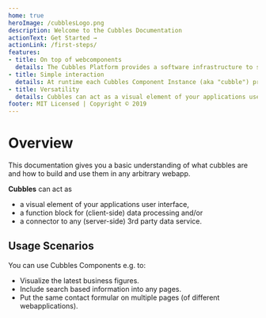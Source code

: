 ```yaml
---
home: true
heroImage: /cubblesLogo.png
description: Welcome to the Cubbles Documentation
actionText: Get Started →
actionLink: /first-steps/
features:
- title: On top of webcomponents
  details: The Cubbles Platform provides a software infrastructure to support the whole lifecycle of a web component - from design to usage.
- title: Simple interaction
  details: At runtime each Cubbles Component Instance (aka "cubble") provides a simple interface to be interoperable a) with each other and b) with the DOM-Api.
- title: Versatility
  details: Cubbles can act as a visual element of your applications user interface, a function block for (client-side) data processing and/or a connector to any (server-side) 3rd party data service.
footer: MIT Licensed | Copyright © 2019
---
```


# Overview

This documentation gives you a basic understanding of what cubbles are and how to build and use them in any arbitrary webapp.

**Cubbles** can act as

* a visual element of your applications user interface,
* a function block for \(client-side\) data processing and/or
* a connector to any \(server-side\) 3rd party data service.

## Usage Scenarios

You can use Cubbles Components e.g. to:

* Visualize the latest business figures.
* Include search based information into any pages.
* Put the same contact formular on multiple pages \(of different webapplications\).
